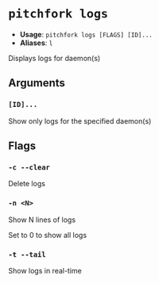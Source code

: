 # `pitchfork logs`

- **Usage**: `pitchfork logs [FLAGS] [ID]...`
- **Aliases**: `l`

Displays logs for daemon(s)

## Arguments

### `[ID]...`

Show only logs for the specified daemon(s)

## Flags

### `-c --clear`

Delete logs

### `-n <N>`

Show N lines of logs

Set to 0 to show all logs

### `-t --tail`

Show logs in real-time
